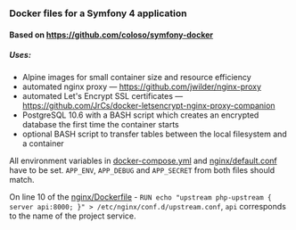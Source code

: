 ### Docker files for a Symfony 4 application
#### Based on https://github.com/coloso/symfony-docker

##### Uses:
- Alpine images for small container size and resource efficiency
- automated nginx proxy — https://github.com/jwilder/nginx-proxy
- automated Let's Encrypt SSL certificates — https://github.com/JrCs/docker-letsencrypt-nginx-proxy-companion
- PostgreSQL 10.6 with a BASH script which creates an encrypted database the first time the container starts
- optional BASH script to transfer tables between the local filesystem and a container

All environment variables in [docker-compose.yml](./docker-compose.yml) and [nginx/default.conf](./nginx/default.conf) have to be set. `APP_ENV`, `APP_DEBUG` and `APP_SECRET` from both files should match.

On line 10 of the [nginx/Dockerfile](./nginx/Dockerfile) - `RUN echo "upstream php-upstream { server api:8000; }" > /etc/nginx/conf.d/upstream.conf`, `api` corresponds to the name of the project service.
